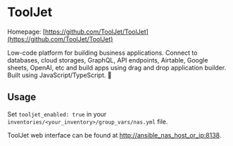 # ToolJet

Homepage: [https://github.com/ToolJet/ToolJet](https://github.com/ToolJet/ToolJet)

Low-code platform for building business applications. Connect to databases, cloud storages, GraphQL, API endpoints, Airtable, Google sheets, OpenAI, etc and build apps using drag and drop application builder. Built using JavaScript/TypeScript. 🚀

## Usage

Set `tooljet_enabled: true` in your `inventories/<your_inventory>/group_vars/nas.yml` file.

ToolJet web interface can be found at [http://ansible_nas_host_or_ip:8138](http://ansible_nas_host_or_ip:8138).
